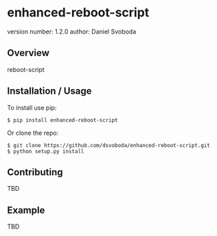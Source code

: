 enhanced-reboot-script
===============================

version number: 1.2.0
author: Daniel Svoboda

Overview
--------

reboot-script

Installation / Usage
--------------------

To install use pip:

    $ pip install enhanced-reboot-script


Or clone the repo:

    $ git clone https://github.com/dsvoboda/enhanced-reboot-script.git
    $ python setup.py install
    
Contributing
------------

TBD

Example
-------

TBD